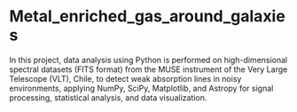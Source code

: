 # Metal_enriched_gas_around_galaxies
In this project, data analysis using Python is performed on high-dimensional spectral datasets (FITS format) from the MUSE instrument of the Very Large Telescope (VLT), Chile, to detect weak absorption lines in noisy environments, applying NumPy, SciPy, Matplotlib, and Astropy for signal processing, statistical analysis, and data visualization.
